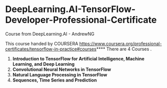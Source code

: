 # DeepLearning.AI-TensorFlow-Developer-Professional-Certificate
Course from DeepLearning.AI - AndrewNG

This course handed by COURSERA
  https://www.coursera.org/professional-certificates/tensorflow-in-practice#courses****
There are 4 Courses .
1. **Introduction to TensorFlow for Artificial Intelligence, Machine Learning, and Deep Learning**
2. **Convolutional Neural Networks in TensorFlow**
3. **Natural Language Processing in TensorFlow**
4. **Sequences, Time Series and Prediction**
